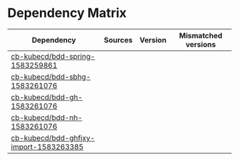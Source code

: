 # Dependency Matrix

Dependency | Sources | Version | Mismatched versions
---------- | ------- | ------- | -------------------
[cb-kubecd/bdd-spring-1583259861](https://github.com/cb-kubecd/bdd-spring-1583259861.git) |  | []() | 
[cb-kubecd/bdd-sbhg-1583261076](https://github.com/cb-kubecd/bdd-sbhg-1583261076.git) |  | []() | 
[cb-kubecd/bdd-gh-1583261076](https://github.com/cb-kubecd/bdd-gh-1583261076.git) |  | []() | 
[cb-kubecd/bdd-nh-1583261076](https://github.com/cb-kubecd/bdd-nh-1583261076.git) |  | []() | 
[cb-kubecd/bdd-ghfjxy-import-1583263385](https://github.com/cb-kubecd/bdd-ghfjxy-import-1583263385.git) |  | []() | 
